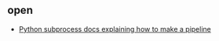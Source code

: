 

## open

+ [Python subprocess docs explaining how to make a pipeline][pipeline]

[pipeline]: <https://docs..org/3/library/subprocess.html#replacing-shell-pipeline>
"Python Subprocess documentation: replacing shell pipelines"
